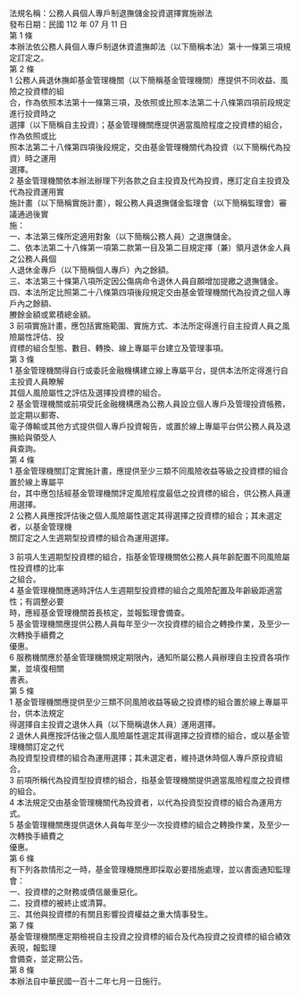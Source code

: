 法規名稱：公務人員個人專戶制退撫儲金投資選擇實施辦法  
發布日期：民國 112 年 07 月 11 日  
第 1 條  
本辦法依公務人員個人專戶制退休資遣撫卹法（以下簡稱本法）第十一條第三項規定訂定之。  
第 2 條  
1 公務人員退休撫卹基金管理機關（以下簡稱基金管理機關）應提供不同收益、風險之投資標的組  
合，作為依照本法第十一條第三項，及依照或比照本法第二十八條第四項前段規定進行投資時之  
選擇（以下簡稱自主投資）；基金管理機關應提供適當風險程度之投資標的組合，作為依照或比  
照本法第二十八條第四項後段規定，交由基金管理機關代為投資（以下簡稱代為投資）時之運用  
選擇。  
2 基金管理機關依本辦法辦理下列各款之自主投資及代為投資，應訂定自主投資及代為投資運用實  
施計畫（以下簡稱實施計畫），報公務人員退撫儲金監理會（以下簡稱監理會）審議通過後實  
施：  
一、本法第三條所定適用對象（以下簡稱公務人員）之退撫儲金。  
二、依本法第二十八條第一項第二款第一目及第二目規定擇（兼）領月退休金人員之公務人員個  
人退休金專戶（以下簡稱個人專戶）內之餘額。  
三、本法第三十條第八項所定因公傷病命令退休人員自願增加提繳之退撫儲金。  
四、本法所定比照第二十八條第四項後段規定交由基金管理機關代為投資之個人專戶內之餘額、  
賸餘金額或累積總金額。  
3 前項實施計畫，應包括實施範圍、實施方式、本法所定得進行自主投資人員之風險屬性評估、投  
資標的組合型態、數目、轉換、線上專屬平台建立及管理事項。  
第 3 條  
1 基金管理機關得自行或委託金融機構建立線上專屬平台，提供本法所定得進行自主投資人員瞭解  
其個人風險屬性之評估及選擇投資標的組合。  
2 基金管理機關或前項受託金融機構應為公務人員設立個人專戶及管理投資帳務，並定期以郵寄、  
電子傳輸或其他方式提供個人專戶投資報告，或置於線上專屬平台供公務人員及退撫給與領受人  
員查詢。  
第 4 條  
1 基金管理機關訂定實施計畫，應提供至少三類不同風險收益等級之投資標的組合置於線上專屬平  
台，其中應包括經基金管理機關評定風險程度最低之投資標的組合，供公務人員運用選擇。  
2 公務人員應按評估後之個人風險屬性選定其得選擇之投資標的組合；其未選定者，以基金管理機  
關訂定之人生週期型投資標的組合為運用選擇。  


3 前項人生週期型投資標的組合，指基金管理機關依公務人員年齡配置不同風險屬性投資標的比率  
之組合。  
4 基金管理機關應適時評估人生週期型投資標的組合之風險配置及年齡級距適當性；有調整必要  
時，應經基金管理機關首長核定，並報監理會備查。  
5 基金管理機關應提供公務人員每年至少一次投資標的組合之轉換作業，及至少一次轉換手續費之  
優惠。  
6 服務機關應於基金管理機關規定期限內，通知所屬公務人員辦理自主投資各項作業，並填復相關  
書表。  
第 5 條  
1 基金管理機關應提供至少三類不同風險收益等級之投資標的組合置於線上專屬平台，供本法規定  
得選擇自主投資之退休人員（以下簡稱退休人員）運用選擇。  
2 退休人員應按評估後之個人風險屬性選定其得選擇之投資標的組合，或以基金管理機關訂定之代  
為投資型投資標的組合為運用選擇；其未選定者，維持退休時個人專戶原投資組合。  
3 前項所稱代為投資型投資標的組合，指基金管理機關提供適當風險程度之投資標的組合。  
4 本法規定交由基金管理機關代為投資者，以代為投資型投資標的組合為運用方式。  
5 基金管理機關應提供退休人員每年至少一次投資標的組合之轉換作業，及至少一次轉換手續費之  
優惠。  
第 6 條  
有下列各款情形之一時，基金管理機關應即採取必要措施處理，並以書面通知監理會：  
一、投資標的之財務或債信嚴重惡化。  
二、投資標的被終止或清算。  
三、其他與投資標的有關且影響投資權益之重大情事發生。  
第 7 條  
基金管理機關應定期檢視自主投資之投資標的組合及代為投資之投資標的組合績效表現，報監理  
會備查，並定期公告。  
第 8 條  
本辦法自中華民國一百十二年七月一日施行。  



